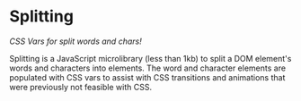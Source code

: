 # Splitting

_CSS Vars for split words and chars!_

Splitting is a JavaScript microlibrary (less than 1kb) to split a DOM element's words and characters into elements. The word and character elements are populated with CSS vars to assist with CSS transitions and animations that were previously not feasible with CSS.
